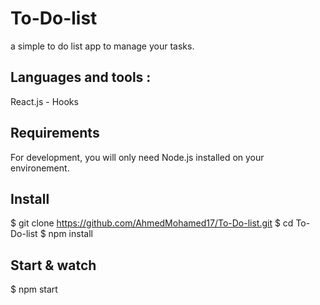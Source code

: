 # To-Do-list
a simple to do list app to manage your tasks.

## Languages and tools :

React.js - Hooks 

## Requirements

For development, you will only need Node.js installed on your environement.

## Install

   $ git clone https://github.com/AhmedMohamed17/To-Do-list.git
   $ cd To-Do-list
   $ npm install
   
   ## Start & watch

   $ npm start
